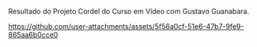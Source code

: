 Resultado do Projeto Cordel do Curso em Vídeo com Gustavo Guanabara.


https://github.com/user-attachments/assets/5f56a0cf-51e6-47b7-9fe9-865aa6b0cce0

